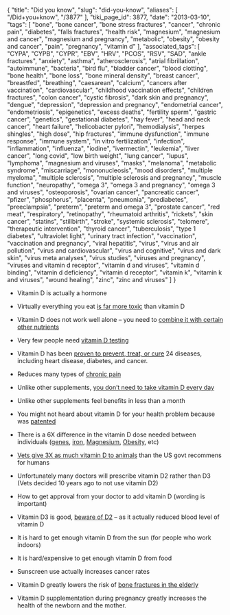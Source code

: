 {
    "title": "Did you know",
    "slug": "did-you-know",
    "aliases": [
        "/Did+you+know",
        "/3877"
    ],
    "tiki_page_id": 3877,
    "date": "2013-03-10",
    "tags": [
        "bone",
        "bone cancer",
        "bone stress fractures",
        "cancer",
        "chronic pain",
        "diabetes",
        "falls fractures",
        "health risk",
        "magnesium",
        "magnesium and cancer",
        "magnesium and pregnancy",
        "metabolic",
        "obesity",
        "obesity and cancer",
        "pain",
        "pregnancy",
        "vitamin d"
    ],
    "associated_tags": [
        "CYPA",
        "CYPB",
        "CYPR",
        "EBV",
        "HRV",
        "PCOS",
        "RSV",
        "SAD",
        "ankle fractures",
        "anxiety",
        "asthma",
        "atherosclerosis",
        "atrial fibrillation",
        "autoimmune",
        "bacteria",
        "bird flu",
        "bladder cancer",
        "blood clotting",
        "bone health",
        "bone loss",
        "bone mineral density",
        "breast cancer",
        "breastfed",
        "breathing",
        "caesarean",
        "calcium",
        "cancers after vaccination",
        "cardiovascular",
        "childhood vaccination effects",
        "children fractures",
        "colon cancer",
        "cystic fibrosis",
        "dark skin and pregnancy",
        "dengue",
        "depression",
        "depression and pregnancy",
        "endometrial cancer",
        "endometriosis",
        "epigenetics",
        "excess deaths",
        "fertility sperm",
        "gastric cancer",
        "genetics",
        "gestational diabetes",
        "hay fever",
        "head and neck cancer",
        "heart failure",
        "helicobacter pylori",
        "hemodialysis",
        "herpes shingles",
        "high dose",
        "hip fractures",
        "immune dysfunction",
        "immune response",
        "immune system",
        "in vitro fertilization",
        "infection",
        "inflammation",
        "influenza",
        "iodine",
        "ivermectin",
        "leukemia",
        "liver cancer",
        "long covid",
        "low birth weight",
        "lung cancer",
        "lupus",
        "lymphoma",
        "magnesium and viruses",
        "masks",
        "melanoma",
        "metabolic syndrome",
        "miscarriage",
        "mononucleosis",
        "mood disorders",
        "multiple myeloma",
        "multiple sclerosis",
        "multiple sclerosis and pregnancy",
        "muscle function",
        "neuropathy",
        "omega 3",
        "omega 3 and pregnancy",
        "omega 3 and viruses",
        "osteoporosis",
        "ovarian cancer",
        "pancreatic cancer",
        "pfizer",
        "phosphorus",
        "placenta",
        "pneumonia",
        "prediabetes",
        "preeclampsia",
        "preterm",
        "preterm and omega 3",
        "prostate cancer",
        "red meat",
        "respiratory",
        "retinopathy",
        "rheumatoid arthritis",
        "rickets",
        "skin cancer",
        "statins",
        "stillbirth",
        "stroke",
        "systemic sclerosis",
        "telomere",
        "therapeutic intervention",
        "thyroid cancer",
        "tuberculosis",
        "type 1 diabetes",
        "ultraviolet light",
        "urinary tract infection",
        "vaccination",
        "vaccination and pregnancy",
        "viral hepatitis",
        "virus",
        "virus and air pollution",
        "virus and cardiovascular",
        "virus and cognitive",
        "virus and dark skin",
        "virus meta analyses",
        "virus studies",
        "viruses and pregnancy",
        "viruses and vitamin d receptor",
        "vitamin d and viruses",
        "vitamin d binding",
        "vitamin d deficiency",
        "vitamin d receptor",
        "vitamin k",
        "vitamin k and viruses",
        "wound healing",
        "zinc",
        "zinc and viruses"
    ]
}


* Vitamin D is actually a hormone

* Virtually everything you eat [is far more toxic](/tags/is-far-more-toxic.html) than vitamin D

* Vitamin D does not work well alone – you need to [combine it with certain other nutrients](/tags/combine-it-with-certain-other-nutrients.html)

* Very few people need [vitamin D testing](/tags/vitamin-d-testing.html)

* Vitamin D has been [proven to prevent, treat, or cure](/tags/proven-to-prevent-treat-or-cure.html) 24 diseases, including heart disease, diabetes, and cancer.

* Reduces many types of [chronic pain](/tags/chronic-pain.html)

* Unlike other supplements, [you don’t need to take vitamin D every day](/tags/you-dont-need-to-take-vitamin-d-every-day.html)

* Unlike other supplements feel benefits in less than a month

* You might not heard about vitamin D for your health problem because was [patented](/tags/patented.html)

* There is a 6X difference in the vitamin D dose needed between individuals ([genes](https://www.VitaminDWiki.com/Genetics), [iron](/tags/iron.html), [Magnesium](/tags/magnesium.html), [Obesity](/tags/obesity.html), etc)

* [Vets give 3X as much vitamin D to animals](/tags/vets-give-3x-as-much-vitamin-d-to-animals.html) than the US govt recommens for humans

* Unfortunately many doctors will prescribe vitamin D2 rather than D3 (Vets decided 10 years ago to not use vitamin D2)

* How to get approval from your doctor to add vitamin D (wording is important)

* Vitamin D3 is good, [beware of D2](/tags/beware-of-d2.html) – as it actually reduced blood level of vitamin D

* It is hard to get enough vitamin D from the sun (for people who work indoors)

* It is hard/expensive to get enough vitamin D from food

* Sunscreen use actually increases cancer rates

* Vitamin D greatly lowers the risk of [bone fractures in the elderly](/tags/bone-fractures-in-the-elderly.html)

* Vitamin D supplementation during pregnancy greatly increases the health of the newborn and the mother.